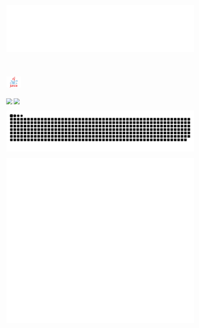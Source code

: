 <p align="top">
<img src="header.svg" />
</p>

&nbsp;

<div style="display: inline_block"><br>
  <img align="center" alt="J" height="30" width="40" src="https://raw.githubusercontent.com/devicons/devicon/master/icons/java/java-original-wordmark.svg">
 

  
  
</div>
  
  ##
 
<div> 
 
 <a href="" target="_blank"><img src="https://img.shields.io/badge/Discord-7289DA?style=for-the-badge&logo=discord&logoColor=white" target="_blank"></a> 
  <a href = "mailto:mc.grsm2@gmail.com"><img src="https://img.shields.io/badge/-Gmail-%23333?style=for-the-badge&logo=gmail&logoColor=white" target="_blank"></a>
  
  ![Snake animation](https://github.com/hackerxxx1/hackerxxx1/blob/output/github-contribution-grid-snake.svg)
 
</div>

<p align="top">
<img src="footer.svg" />
</p>
